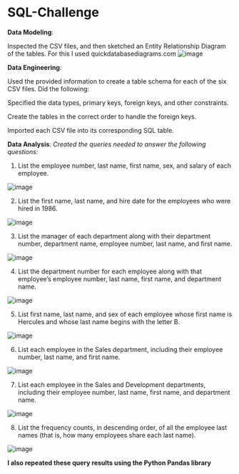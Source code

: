 # SQL-Challenge

**Data Modeling**:

Inspected the CSV files, and then sketched an Entity Relationship Diagram of the tables. For this I used quickdatabasediagrams.com
![image](https://github.com/dclaxto1/SQL-Challenge/assets/128431134/ed8d4923-6fff-43ec-9ebd-0e2943fbbf18)


**Data Engineering**:

Used the provided information to create a table schema for each of the six CSV files. Did the following:

Specified the data types, primary keys, foreign keys, and other constraints.

Create the tables in the correct order to handle the foreign keys.

Imported each CSV file into its corresponding SQL table.

**Data Analysis**:
*Created the queries needed to answer the following questions:*

1. List the employee number, last name, first name, sex, and salary of each employee. 

![image](https://github.com/dclaxto1/SQL-Challenge/assets/128431134/87c694ee-f9e8-44d3-8034-4d70ed9ab370)

2. List the first name, last name, and hire date for the employees who were hired in 1986.<br />

![image](https://github.com/dclaxto1/SQL-Challenge/assets/128431134/db5666e7-8787-46d6-a3b9-a7a0389c48a5)

3. List the manager of each department along with their department number, department name, employee number, last name, and first name.<br />

![image](https://github.com/dclaxto1/SQL-Challenge/assets/128431134/85936139-6a10-439b-bc45-92e45d36ced5)

4. List the department number for each employee along with that employee’s employee number, last name, first name, and department name.<br />

![image](https://github.com/dclaxto1/SQL-Challenge/assets/128431134/1abd95a7-18d9-4b32-afc9-f694e8e961ae)

5. List first name, last name, and sex of each employee whose first name is Hercules and whose last name begins with the letter B.<br />

![image](https://github.com/dclaxto1/SQL-Challenge/assets/128431134/e01a5f49-b266-4d1e-9a92-e215f5d41123)

6. List each employee in the Sales department, including their employee number, last name, and first name.<br />

![image](https://github.com/dclaxto1/SQL-Challenge/assets/128431134/0f69909a-bbd4-41bc-9f73-71b79f1666d6)

7. List each employee in the Sales and Development departments, including their employee number, last name, first name, and department name.<br />

![image](https://github.com/dclaxto1/SQL-Challenge/assets/128431134/fa0a6a1a-a50f-496e-91d2-ef6a24d3d03d)

8. List the frequency counts, in descending order, of all the employee last names (that is, how many employees share each last name).<br />

![image](https://github.com/dclaxto1/SQL-Challenge/assets/128431134/e26dafc0-4db0-44f6-954e-76d4680b45e8)

**I also repeated these query results using the Python Pandas library**

